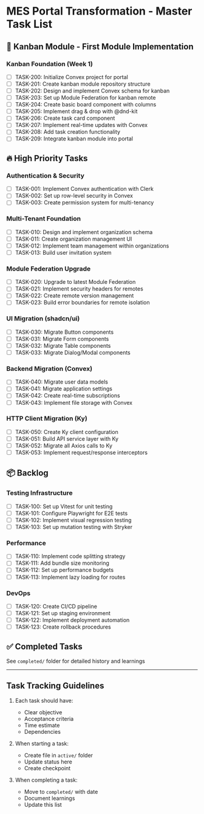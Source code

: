 # MES Portal Transformation - Master Task List

## 🚀 Kanban Module - First Module Implementation

### Kanban Foundation (Week 1)
- [ ] TASK-200: Initialize Convex project for portal
- [ ] TASK-201: Create kanban module repository structure
- [ ] TASK-202: Design and implement Convex schema for kanban
- [ ] TASK-203: Set up Module Federation for kanban remote
- [ ] TASK-204: Create basic board component with columns
- [ ] TASK-205: Implement drag & drop with @dnd-kit
- [ ] TASK-206: Create task card component
- [ ] TASK-207: Implement real-time updates with Convex
- [ ] TASK-208: Add task creation functionality
- [ ] TASK-209: Integrate kanban module into portal

## 🔥 High Priority Tasks

### Authentication & Security
- [ ] TASK-001: Implement Convex authentication with Clerk
- [ ] TASK-002: Set up row-level security in Convex
- [ ] TASK-003: Create permission system for multi-tenancy

### Multi-Tenant Foundation
- [ ] TASK-010: Design and implement organization schema
- [ ] TASK-011: Create organization management UI
- [ ] TASK-012: Implement team management within organizations
- [ ] TASK-013: Build user invitation system

### Module Federation Upgrade
- [ ] TASK-020: Upgrade to latest Module Federation
- [ ] TASK-021: Implement security headers for remotes
- [ ] TASK-022: Create remote version management
- [ ] TASK-023: Build error boundaries for remote isolation

### UI Migration (shadcn/ui)
- [ ] TASK-030: Migrate Button components
- [ ] TASK-031: Migrate Form components
- [ ] TASK-032: Migrate Table components
- [ ] TASK-033: Migrate Dialog/Modal components

### Backend Migration (Convex)
- [ ] TASK-040: Migrate user data models
- [ ] TASK-041: Migrate application settings
- [ ] TASK-042: Create real-time subscriptions
- [ ] TASK-043: Implement file storage with Convex

### HTTP Client Migration (Ky)
- [ ] TASK-050: Create Ky client configuration
- [ ] TASK-051: Build API service layer with Ky
- [ ] TASK-052: Migrate all Axios calls to Ky
- [ ] TASK-053: Implement request/response interceptors

## 📦 Backlog

### Testing Infrastructure
- [ ] TASK-100: Set up Vitest for unit testing
- [ ] TASK-101: Configure Playwright for E2E tests
- [ ] TASK-102: Implement visual regression testing
- [ ] TASK-103: Set up mutation testing with Stryker

### Performance
- [ ] TASK-110: Implement code splitting strategy
- [ ] TASK-111: Add bundle size monitoring
- [ ] TASK-112: Set up performance budgets
- [ ] TASK-113: Implement lazy loading for routes

### DevOps
- [ ] TASK-120: Create CI/CD pipeline
- [ ] TASK-121: Set up staging environment
- [ ] TASK-122: Implement deployment automation
- [ ] TASK-123: Create rollback procedures

## ✅ Completed Tasks
See `completed/` folder for detailed history and learnings

---

## Task Tracking Guidelines

1. Each task should have:
   - Clear objective
   - Acceptance criteria
   - Time estimate
   - Dependencies

2. When starting a task:
   - Create file in `active/` folder
   - Update status here
   - Create checkpoint

3. When completing a task:
   - Move to `completed/` with date
   - Document learnings
   - Update this list